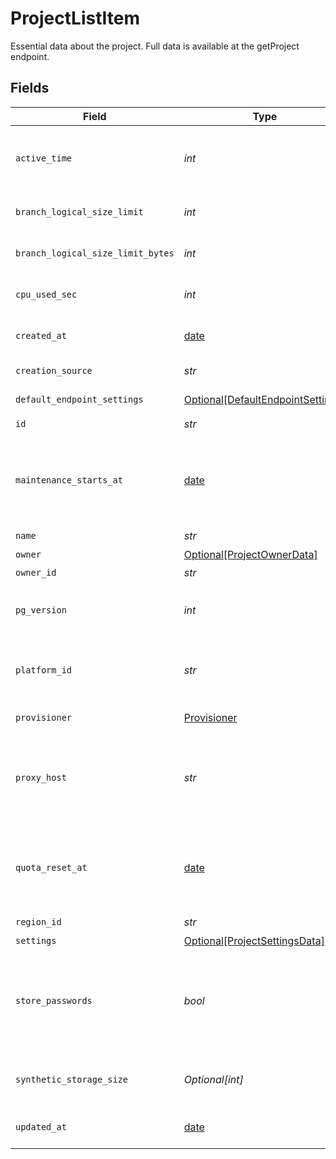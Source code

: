 # ProjectListItem

Essential data about the project. Full data is available at the getProject endpoint.



## Fields

| Field                                                                                                                                                 | Type                                                                                                                                                  | Required                                                                                                                                              | Description                                                                                                                                           |
| ----------------------------------------------------------------------------------------------------------------------------------------------------- | ----------------------------------------------------------------------------------------------------------------------------------------------------- | ----------------------------------------------------------------------------------------------------------------------------------------------------- | ----------------------------------------------------------------------------------------------------------------------------------------------------- |
| `active_time`                                                                                                                                         | *int*                                                                                                                                                 | :heavy_check_mark:                                                                                                                                    | Control plane observed endpoints of this project being active this amount of wall-clock time.<br/>                                                    |
| `branch_logical_size_limit`                                                                                                                           | *int*                                                                                                                                                 | :heavy_check_mark:                                                                                                                                    | The logical size limit for a branch. The value is in MiB.<br/>                                                                                        |
| `branch_logical_size_limit_bytes`                                                                                                                     | *int*                                                                                                                                                 | :heavy_check_mark:                                                                                                                                    | The logical size limit for a branch. The value is in B.<br/>                                                                                          |
| `cpu_used_sec`                                                                                                                                        | *int*                                                                                                                                                 | :heavy_check_mark:                                                                                                                                    | DEPRECATED, use data from the getProject endpoint instead.<br/>                                                                                       |
| `created_at`                                                                                                                                          | [date](https://docs.python.org/3/library/datetime.html#date-objects)                                                                                  | :heavy_check_mark:                                                                                                                                    | A timestamp indicating when the project was created<br/>                                                                                              |
| `creation_source`                                                                                                                                     | *str*                                                                                                                                                 | :heavy_check_mark:                                                                                                                                    | The project creation source<br/>                                                                                                                      |
| `default_endpoint_settings`                                                                                                                           | [Optional[DefaultEndpointSettings]](../../models/shared/defaultendpointsettings.md)                                                                   | :heavy_minus_sign:                                                                                                                                    | A collection of settings for a Neon endpoint                                                                                                          |
| `id`                                                                                                                                                  | *str*                                                                                                                                                 | :heavy_check_mark:                                                                                                                                    | The project ID<br/>                                                                                                                                   |
| `maintenance_starts_at`                                                                                                                               | [date](https://docs.python.org/3/library/datetime.html#date-objects)                                                                                  | :heavy_minus_sign:                                                                                                                                    | A timestamp indicating when project maintenance begins. If set, the project is placed into maintenance mode at this time.<br/>                        |
| `name`                                                                                                                                                | *str*                                                                                                                                                 | :heavy_check_mark:                                                                                                                                    | The project name<br/>                                                                                                                                 |
| `owner`                                                                                                                                               | [Optional[ProjectOwnerData]](../../models/shared/projectownerdata.md)                                                                                 | :heavy_minus_sign:                                                                                                                                    | N/A                                                                                                                                                   |
| `owner_id`                                                                                                                                            | *str*                                                                                                                                                 | :heavy_check_mark:                                                                                                                                    | N/A                                                                                                                                                   |
| `pg_version`                                                                                                                                          | *int*                                                                                                                                                 | :heavy_check_mark:                                                                                                                                    | The major PostgreSQL version number. Currently supported version are `14` and `15`.                                                                   |
| `platform_id`                                                                                                                                         | *str*                                                                                                                                                 | :heavy_check_mark:                                                                                                                                    | The cloud platform identifier. Currently, only AWS is supported, for which the identifier is `aws`.<br/>                                              |
| `provisioner`                                                                                                                                         | [Provisioner](../../models/shared/provisioner.md)                                                                                                     | :heavy_check_mark:                                                                                                                                    | The Neon compute provisioner.<br/>                                                                                                                    |
| `proxy_host`                                                                                                                                          | *str*                                                                                                                                                 | :heavy_check_mark:                                                                                                                                    | The proxy host for the project. This value combines the `region_id`, the `platform_id`, and the Neon domain (`neon.tech`).<br/>                       |
| `quota_reset_at`                                                                                                                                      | [date](https://docs.python.org/3/library/datetime.html#date-objects)                                                                                  | :heavy_minus_sign:                                                                                                                                    | DEPRECATED. Use `consumption_period_end` from the getProject endpoint instead.<br/>A timestamp indicating when the project quota resets<br/>          |
| `region_id`                                                                                                                                           | *str*                                                                                                                                                 | :heavy_check_mark:                                                                                                                                    | The region identifier<br/>                                                                                                                            |
| `settings`                                                                                                                                            | [Optional[ProjectSettingsData]](../../models/shared/projectsettingsdata.md)                                                                           | :heavy_minus_sign:                                                                                                                                    | N/A                                                                                                                                                   |
| `store_passwords`                                                                                                                                     | *bool*                                                                                                                                                | :heavy_check_mark:                                                                                                                                    | Whether or not passwords are stored for roles in the Neon project. Storing passwords facilitates access to Neon features that require authorization.<br/> |
| `synthetic_storage_size`                                                                                                                              | *Optional[int]*                                                                                                                                       | :heavy_minus_sign:                                                                                                                                    | Experimental. Do not use this field yet.<br/>The data storage size in bytes.<br/>                                                                     |
| `updated_at`                                                                                                                                          | [date](https://docs.python.org/3/library/datetime.html#date-objects)                                                                                  | :heavy_check_mark:                                                                                                                                    | A timestamp indicating when the project was last updated<br/>                                                                                         |